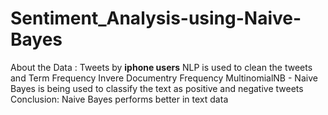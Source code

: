 # Sentiment_Analysis-using-Naive-Bayes
About the Data : Tweets by **iphone users**
NLP is used to clean the tweets and Term Frequency Invere Documentry Frequency
MultinomialNB - Naive Bayes is being used to classify the text as positive and negative tweets
Conclusion: Naive Bayes performs better in text data
